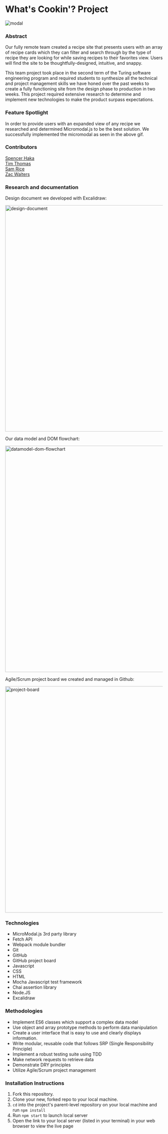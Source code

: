 # What's Cookin'? Project
![modal](https://user-images.githubusercontent.com/110144802/197455509-5086aca0-8a9e-40ac-ab16-6dad360deee1.gif)

### Abstract
Our fully remote team created a recipe site that presents users with an array of recipe cards which they can filter and search through by the type of recipe they are looking for while saving recipes to their favorites view. Users will find the site to be thoughtfully-designed, intuitive, and snappy. 

This team project took place in the second term of the Turing software engineering program and required students to synthesize all the technical and project management skills we have honed over the past weeks to create a fully functioning site from the design phase to production in two weeks. This project required extensive research to determine and implement new technologies to make the product surpass expectations. 

### Feature Spotlight
In order to provide users with an expanded view of any recipe we researched and determined Micromodal.js to be the best solution. We successfully implemented the micromodal as seen in the above gif. 

### Contributors
[Spencer Haka](https://github.com/Speekins)\
[Tim Thomas](https://github.com/nalito223)\
[Sam Rice](https://github.com/sam-rice)\
[Zac Walters](https://github.com/zacwalters4)

### Research and documentation 
Design document we developed with Excalidraw: 

<img width="721" alt="design-document" src="https://user-images.githubusercontent.com/110144802/197453877-d2a7e9bf-8101-469c-a3d1-78357162ab3c.png">

Our data model and DOM flowchart:

<img width="721" alt="datamodel-dom-flowchart" src="https://user-images.githubusercontent.com/110144802/197453843-48b590fb-aa9b-49c7-b5c8-ca69880ec131.png">

Agile/Scrum project board we created and managed in Github:

<img width="721" alt="project-board" src="https://user-images.githubusercontent.com/110144802/197453829-63de494b-d4f5-4438-9d22-38b9bccbe7b8.png">


### Technologies
- MicroModal.js 3rd party library
- Fetch API 
- Webpack module bundler 
- Git
- GitHub 
- GitHub project board 
- Javascript
- CSS 
- HTML 
- Mocha Javascript test framework
- Chai assertion library 
- Node.JS
- Excalidraw 

### Methodologies
- Implement ES6 classes which support a complex data model
- Use object and array prototype methods to perform data manipulation
- Create a user interface that is easy to use and clearly displays information.
- Write modular, reusable code that follows SRP (Single Responsibility Principle)
- Implement a robust testing suite using TDD
- Make network requests to retrieve data
- Demonstrate DRY principles 
- Utilize Agile/Scrum project management 

### Installation Instructions
1. Fork this repository.
2. Clone your new, forked repo to your local machine.
3. `cd` into the project's parent-level repository on your local machine and run `npm install`
4. Run `npm start` to launch local server 
5. Open the link to your local server (listed in your terminal) in your web browser to view the live page
